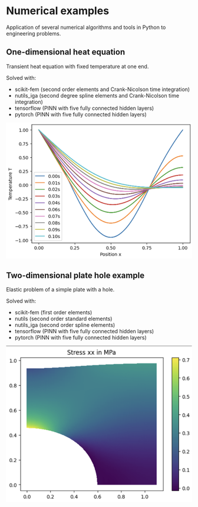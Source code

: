 # Numerical examples
Application of several numerical algorithms and tools in Python to engineering problems.

## One-dimensional heat equation
Transient heat equation with fixed temperature at one end. 

Solved with: 
- scikit-fem (second order elements and Crank-Nicolson time integration)
- nutils_iga (second degree spline elements and Crank-Nicolson time integration)
- tensorflow (PINN with five fully connected hidden layers)
- pytorch (PINN with five fully connected hidden layers)

![heat transfer](heat_transfer_1d.png)


## Two-dimensional plate hole example
Elastic problem of a simple plate with a hole.

Solved with: 
- scikit-fem (first order elements)
- nutils (second order standard elements)
- nutils_iga (second order spline elements)
- tensorflow (PINN with five fully connected hidden layers)
- pytorch (PINN with five fully connected hidden layers)

![plate hole](plate_hole_2d.png)
